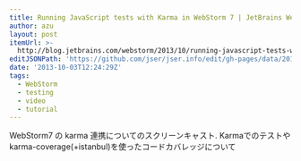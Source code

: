 ```yaml
---
title: Running JavaScript tests with Karma in WebStorm 7 | JetBrains WebStorm Blog
author: azu
layout: post
itemUrl: >-
  http://blog.jetbrains.com/webstorm/2013/10/running-javascript-tests-with-karma-in-webstorm-7/
editJSONPath: 'https://github.com/jser/jser.info/edit/gh-pages/data/2013/10/index.json'
date: '2013-10-03T12:24:29Z'
tags:
  - WebStorm
  - testing
  - video
  - tutorial
---
```

WebStorm7 の karma 連携についてのスクリーンキャスト.
Karmaでのテストやkarma-coverage(+istanbul)を使ったコードカバレッジについて
